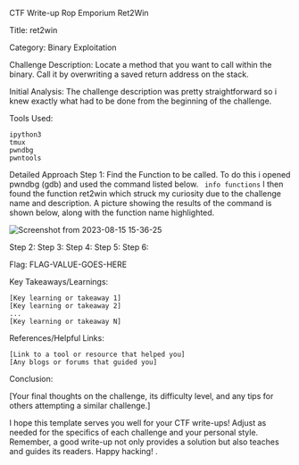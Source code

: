 CTF Write-up Rop Emporium Ret2Win

Title: ret2win

Category: Binary Exploitation

Challenge Description: 
Locate a method that you want to call within the binary. Call it by overwriting a saved return address on the stack.

Initial Analysis:
The challenge description was pretty straightforward so i knew exactly what had to be done from the beginning of the challenge.

Tools Used:

    ipython3
    tmux
    pwndbg
    pwntools
    

Detailed Approach
Step 1: Find the Function to be called.
To do this i opened pwndbg (gdb) and used the command listed below. 
``` info functions```
I then found the function ret2win which struck my curiosity due to the challenge name and description. 
A picture showing the  results of the command is shown below, along with the function name highlighted.

![Screenshot from 2023-08-15 15-36-25](https://github.com/Jaafar-G/ctf-writeups/assets/120587992/5dcbe791-0d5f-40a9-a330-f1dc29ef0135)

Step 2:
Step 3:
Step 4:
Step 5:
Step 6:

Flag: FLAG-VALUE-GOES-HERE

Key Takeaways/Learnings:

    [Key learning or takeaway 1]
    [Key learning or takeaway 2]
    ...
    [Key learning or takeaway N]

References/Helpful Links:

    [Link to a tool or resource that helped you]
    [Any blogs or forums that guided you]

Conclusion:

[Your final thoughts on the challenge, its difficulty level, and any tips for others attempting a similar challenge.]

I hope this template serves you well for your CTF write-ups! Adjust as needed for the specifics of each challenge and your personal style. Remember, a good write-up not only provides a solution but also teaches and guides its readers. Happy hacking!
.

